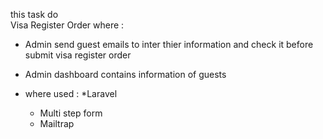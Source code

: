 this task do  
Visa Register Order where :
- Admin send guest  emails to inter thier information and check it before submit visa register order 
- Admin dashboard contains information of guests 

- where used  :
  *Laravel
  * Multi step form 
  * Mailtrap 


